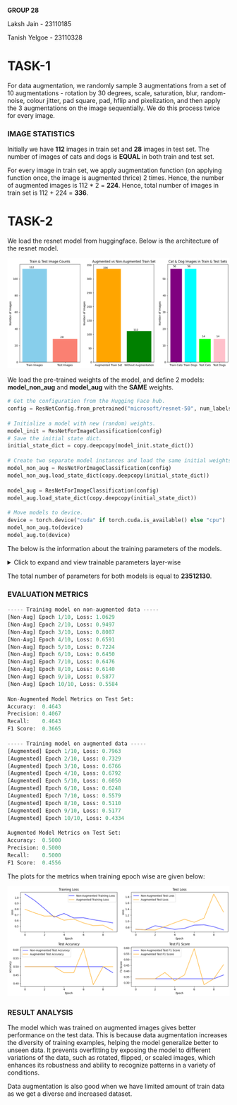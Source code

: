 **GROUP 28**

Laksh Jain - 23110185

Tanish Yelgoe - 23110328

# TASK-1

For data augmentation, we randomly sample 3 augmentations from a set of 10 augmentations - rotation by 30 degrees, scale, saturation, blur, random-noise, colour jitter, pad square, pad, hflip and pixelization, and then apply the 3 augmentations on the image sequentially. We do this process twice for every image.

### IMAGE STATISTICS

Initially we have **112** images in train set and **28** images in test set. The number of images of cats and dogs is **EQUAL** in both train and test set.

For every image in train set, we apply augmentation function (on applying function once, the image is augmented thrice) 2 times. Hence, the number of augmented images is 112 * 2 = **224**. Hence, total number of images in train set is 112 + 224 = **336**.

# TASK-2

We load the resnet model from huggingface. Below is the architecture of the resnet model.

![image-2.png](images/image_stats.png)

We load the pre-trained weights of the model, and define 2 models: **model_non_aug** and **model_aug** with the **SAME** weights.

```python
# Get the configuration from the Hugging Face hub.
config = ResNetConfig.from_pretrained("microsoft/resnet-50", num_labels=num_classes)

# Initialize a model with new (random) weights.
model_init = ResNetForImageClassification(config)
# Save the initial state dict.
initial_state_dict = copy.deepcopy(model_init.state_dict())

# Create two separate model instances and load the same initial weights.
model_non_aug = ResNetForImageClassification(config)
model_non_aug.load_state_dict(copy.deepcopy(initial_state_dict))

model_aug = ResNetForImageClassification(config)
model_aug.load_state_dict(copy.deepcopy(initial_state_dict))

# Move models to device.
device = torch.device("cuda" if torch.cuda.is_available() else "cpu")
model_non_aug.to(device)
model_aug.to(device)

```
The below is the information about the training parameters of the models.

<details>
<summary>Click to expand and view trainable parameters layer-wise</summary>
Layer: resnet.embedder.embedder.convolution.weight | Size: torch.Size([64, 3, 7, 7]) | Requires Grad: True
Layer: resnet.embedder.embedder.normalization.weight | Size: torch.Size([64]) | Requires Grad: True
Layer: resnet.embedder.embedder.normalization.bias | Size: torch.Size([64]) | Requires Grad: True
Layer: resnet.encoder.stages.0.layers.0.shortcut.convolution.weight | Size: torch.Size([256, 64, 1, 1]) | Requires Grad: True
Layer: resnet.encoder.stages.0.layers.0.shortcut.normalization.weight | Size: torch.Size([256]) | Requires Grad: True
Layer: resnet.encoder.stages.0.layers.0.shortcut.normalization.bias | Size: torch.Size([256]) | Requires Grad: True
Layer: resnet.encoder.stages.0.layers.0.layer.0.convolution.weight | Size: torch.Size([64, 64, 1, 1]) | Requires Grad: True
Layer: resnet.encoder.stages.0.layers.0.layer.0.normalization.weight | Size: torch.Size([64]) | Requires Grad: True
Layer: resnet.encoder.stages.0.layers.0.layer.0.normalization.bias | Size: torch.Size([64]) | Requires Grad: True
Layer: resnet.encoder.stages.0.layers.0.layer.1.convolution.weight | Size: torch.Size([64, 64, 3, 3]) | Requires Grad: True
Layer: resnet.encoder.stages.0.layers.0.layer.1.normalization.weight | Size: torch.Size([64]) | Requires Grad: True
Layer: resnet.encoder.stages.0.layers.0.layer.1.normalization.bias | Size: torch.Size([64]) | Requires Grad: True
Layer: resnet.encoder.stages.0.layers.0.layer.2.convolution.weight | Size: torch.Size([256, 64, 1, 1]) | Requires Grad: True
Layer: resnet.encoder.stages.0.layers.0.layer.2.normalization.weight | Size: torch.Size([256]) | Requires Grad: True
Layer: resnet.encoder.stages.0.layers.0.layer.2.normalization.bias | Size: torch.Size([256]) | Requires Grad: True
Layer: resnet.encoder.stages.0.layers.1.layer.0.convolution.weight | Size: torch.Size([64, 256, 1, 1]) | Requires Grad: True
Layer: resnet.encoder.stages.0.layers.1.layer.0.normalization.weight | Size: torch.Size([64]) | Requires Grad: True
Layer: resnet.encoder.stages.0.layers.1.layer.0.normalization.bias | Size: torch.Size([64]) | Requires Grad: True
Layer: resnet.encoder.stages.0.layers.1.layer.1.convolution.weight | Size: torch.Size([64, 64, 3, 3]) | Requires Grad: True
Layer: resnet.encoder.stages.0.layers.1.layer.1.normalization.weight | Size: torch.Size([64]) | Requires Grad: True
Layer: resnet.encoder.stages.0.layers.1.layer.1.normalization.bias | Size: torch.Size([64]) | Requires Grad: True
Layer: resnet.encoder.stages.0.layers.1.layer.2.convolution.weight | Size: torch.Size([256, 64, 1, 1]) | Requires Grad: True
Layer: resnet.encoder.stages.0.layers.1.layer.2.normalization.weight | Size: torch.Size([256]) | Requires Grad: True
Layer: resnet.encoder.stages.0.layers.1.layer.2.normalization.bias | Size: torch.Size([256]) | Requires Grad: True
Layer: resnet.encoder.stages.0.layers.2.layer.0.convolution.weight | Size: torch.Size([64, 256, 1, 1]) | Requires Grad: True
Layer: resnet.encoder.stages.0.layers.2.layer.0.normalization.weight | Size: torch.Size([64]) | Requires Grad: True
Layer: resnet.encoder.stages.0.layers.2.layer.0.normalization.bias | Size: torch.Size([64]) | Requires Grad: True
Layer: resnet.encoder.stages.0.layers.2.layer.1.convolution.weight | Size: torch.Size([64, 64, 3, 3]) | Requires Grad: True
Layer: resnet.encoder.stages.0.layers.2.layer.1.normalization.weight | Size: torch.Size([64]) | Requires Grad: True
Layer: resnet.encoder.stages.0.layers.2.layer.1.normalization.bias | Size: torch.Size([64]) | Requires Grad: True
Layer: resnet.encoder.stages.0.layers.2.layer.2.convolution.weight | Size: torch.Size([256, 64, 1, 1]) | Requires Grad: True
Layer: resnet.encoder.stages.0.layers.2.layer.2.normalization.weight | Size: torch.Size([256]) | Requires Grad: True
Layer: resnet.encoder.stages.0.layers.2.layer.2.normalization.bias | Size: torch.Size([256]) | Requires Grad: True
Layer: resnet.encoder.stages.1.layers.0.shortcut.convolution.weight | Size: torch.Size([512, 256, 1, 1]) | Requires Grad: True
Layer: resnet.encoder.stages.1.layers.0.shortcut.normalization.weight | Size: torch.Size([512]) | Requires Grad: True
Layer: resnet.encoder.stages.1.layers.0.shortcut.normalization.bias | Size: torch.Size([512]) | Requires Grad: True
Layer: resnet.encoder.stages.1.layers.0.layer.0.convolution.weight | Size: torch.Size([128, 256, 1, 1]) | Requires Grad: True
Layer: resnet.encoder.stages.1.layers.0.layer.0.normalization.weight | Size: torch.Size([128]) | Requires Grad: True
Layer: resnet.encoder.stages.1.layers.0.layer.0.normalization.bias | Size: torch.Size([128]) | Requires Grad: True
Layer: resnet.encoder.stages.1.layers.0.layer.1.convolution.weight | Size: torch.Size([128, 128, 3, 3]) | Requires Grad: True
Layer: resnet.encoder.stages.1.layers.0.layer.1.normalization.weight | Size: torch.Size([128]) | Requires Grad: True
Layer: resnet.encoder.stages.1.layers.0.layer.1.normalization.bias | Size: torch.Size([128]) | Requires Grad: True
Layer: resnet.encoder.stages.1.layers.0.layer.2.convolution.weight | Size: torch.Size([512, 128, 1, 1]) | Requires Grad: True
Layer: resnet.encoder.stages.1.layers.0.layer.2.normalization.weight | Size: torch.Size([512]) | Requires Grad: True
Layer: resnet.encoder.stages.1.layers.0.layer.2.normalization.bias | Size: torch.Size([512]) | Requires Grad: True
Layer: resnet.encoder.stages.1.layers.1.layer.0.convolution.weight | Size: torch.Size([128, 512, 1, 1]) | Requires Grad: True
Layer: resnet.encoder.stages.1.layers.1.layer.0.normalization.weight | Size: torch.Size([128]) | Requires Grad: True
Layer: resnet.encoder.stages.1.layers.1.layer.0.normalization.bias | Size: torch.Size([128]) | Requires Grad: True
Layer: resnet.encoder.stages.1.layers.1.layer.1.convolution.weight | Size: torch.Size([128, 128, 3, 3]) | Requires Grad: True
Layer: resnet.encoder.stages.1.layers.1.layer.1.normalization.weight | Size: torch.Size([128]) | Requires Grad: True
Layer: resnet.encoder.stages.1.layers.1.layer.1.normalization.bias | Size: torch.Size([128]) | Requires Grad: True
Layer: resnet.encoder.stages.1.layers.1.layer.2.convolution.weight | Size: torch.Size([512, 128, 1, 1]) | Requires Grad: True
Layer: resnet.encoder.stages.1.layers.1.layer.2.normalization.weight | Size: torch.Size([512]) | Requires Grad: True
Layer: resnet.encoder.stages.1.layers.1.layer.2.normalization.bias | Size: torch.Size([512]) | Requires Grad: True
Layer: resnet.encoder.stages.1.layers.2.layer.0.convolution.weight | Size: torch.Size([128, 512, 1, 1]) | Requires Grad: True
Layer: resnet.encoder.stages.1.layers.2.layer.0.normalization.weight | Size: torch.Size([128]) | Requires Grad: True
Layer: resnet.encoder.stages.1.layers.2.layer.0.normalization.bias | Size: torch.Size([128]) | Requires Grad: True
Layer: resnet.encoder.stages.1.layers.2.layer.1.convolution.weight | Size: torch.Size([128, 128, 3, 3]) | Requires Grad: True
Layer: resnet.encoder.stages.1.layers.2.layer.1.normalization.weight | Size: torch.Size([128]) | Requires Grad: True
Layer: resnet.encoder.stages.1.layers.2.layer.1.normalization.bias | Size: torch.Size([128]) | Requires Grad: True
Layer: resnet.encoder.stages.1.layers.2.layer.2.convolution.weight | Size: torch.Size([512, 128, 1, 1]) | Requires Grad: True
Layer: resnet.encoder.stages.1.layers.2.layer.2.normalization.weight | Size: torch.Size([512]) | Requires Grad: True
Layer: resnet.encoder.stages.1.layers.2.layer.2.normalization.bias | Size: torch.Size([512]) | Requires Grad: True
Layer: resnet.encoder.stages.1.layers.3.layer.0.convolution.weight | Size: torch.Size([128, 512, 1, 1]) | Requires Grad: True
Layer: resnet.encoder.stages.1.layers.3.layer.0.normalization.weight | Size: torch.Size([128]) | Requires Grad: True
Layer: resnet.encoder.stages.1.layers.3.layer.0.normalization.bias | Size: torch.Size([128]) | Requires Grad: True
Layer: resnet.encoder.stages.1.layers.3.layer.1.convolution.weight | Size: torch.Size([128, 128, 3, 3]) | Requires Grad: True
Layer: resnet.encoder.stages.1.layers.3.layer.1.normalization.weight | Size: torch.Size([128]) | Requires Grad: True
Layer: resnet.encoder.stages.1.layers.3.layer.1.normalization.bias | Size: torch.Size([128]) | Requires Grad: True
Layer: resnet.encoder.stages.1.layers.3.layer.2.convolution.weight | Size: torch.Size([512, 128, 1, 1]) | Requires Grad: True
Layer: resnet.encoder.stages.1.layers.3.layer.2.normalization.weight | Size: torch.Size([512]) | Requires Grad: True
Layer: resnet.encoder.stages.1.layers.3.layer.2.normalization.bias | Size: torch.Size([512]) | Requires Grad: True
Layer: resnet.encoder.stages.2.layers.0.shortcut.convolution.weight | Size: torch.Size([1024, 512, 1, 1]) | Requires Grad: True
Layer: resnet.encoder.stages.2.layers.0.shortcut.normalization.weight | Size: torch.Size([1024]) | Requires Grad: True
Layer: resnet.encoder.stages.2.layers.0.shortcut.normalization.bias | Size: torch.Size([1024]) | Requires Grad: True
Layer: resnet.encoder.stages.2.layers.0.layer.0.convolution.weight | Size: torch.Size([256, 512, 1, 1]) | Requires Grad: True
Layer: resnet.encoder.stages.2.layers.0.layer.0.normalization.weight | Size: torch.Size([256]) | Requires Grad: True
Layer: resnet.encoder.stages.2.layers.0.layer.0.normalization.bias | Size: torch.Size([256]) | Requires Grad: True
Layer: resnet.encoder.stages.2.layers.0.layer.1.convolution.weight | Size: torch.Size([256, 256, 3, 3]) | Requires Grad: True
Layer: resnet.encoder.stages.2.layers.0.layer.1.normalization.weight | Size: torch.Size([256]) | Requires Grad: True
Layer: resnet.encoder.stages.2.layers.0.layer.1.normalization.bias | Size: torch.Size([256]) | Requires Grad: True
Layer: resnet.encoder.stages.2.layers.0.layer.2.convolution.weight | Size: torch.Size([1024, 256, 1, 1]) | Requires Grad: True
Layer: resnet.encoder.stages.2.layers.0.layer.2.normalization.weight | Size: torch.Size([1024]) | Requires Grad: True
Layer: resnet.encoder.stages.2.layers.0.layer.2.normalization.bias | Size: torch.Size([1024]) | Requires Grad: True
Layer: resnet.encoder.stages.2.layers.1.layer.0.convolution.weight | Size: torch.Size([256, 1024, 1, 1]) | Requires Grad: True
Layer: resnet.encoder.stages.2.layers.1.layer.0.normalization.weight | Size: torch.Size([256]) | Requires Grad: True
Layer: resnet.encoder.stages.2.layers.1.layer.0.normalization.bias | Size: torch.Size([256]) | Requires Grad: True
Layer: resnet.encoder.stages.2.layers.1.layer.1.convolution.weight | Size: torch.Size([256, 256, 3, 3]) | Requires Grad: True
Layer: resnet.encoder.stages.2.layers.1.layer.1.normalization.weight | Size: torch.Size([256]) | Requires Grad: True
Layer: resnet.encoder.stages.2.layers.1.layer.1.normalization.bias | Size: torch.Size([256]) | Requires Grad: True
Layer: resnet.encoder.stages.2.layers.1.layer.2.convolution.weight | Size: torch.Size([1024, 256, 1, 1]) | Requires Grad: True
Layer: resnet.encoder.stages.2.layers.1.layer.2.normalization.weight | Size: torch.Size([1024]) | Requires Grad: True
Layer: resnet.encoder.stages.2.layers.1.layer.2.normalization.bias | Size: torch.Size([1024]) | Requires Grad: True
Layer: resnet.encoder.stages.2.layers.2.layer.0.convolution.weight | Size: torch.Size([256, 1024, 1, 1]) | Requires Grad: True
Layer: resnet.encoder.stages.2.layers.2.layer.0.normalization.weight | Size: torch.Size([256]) | Requires Grad: True
Layer: resnet.encoder.stages.2.layers.2.layer.0.normalization.bias | Size: torch.Size([256]) | Requires Grad: True
Layer: resnet.encoder.stages.2.layers.2.layer.1.convolution.weight | Size: torch.Size([256, 256, 3, 3]) | Requires Grad: True
Layer: resnet.encoder.stages.2.layers.2.layer.1.normalization.weight | Size: torch.Size([256]) | Requires Grad: True
Layer: resnet.encoder.stages.2.layers.2.layer.1.normalization.bias | Size: torch.Size([256]) | Requires Grad: True
Layer: resnet.encoder.stages.2.layers.2.layer.2.convolution.weight | Size: torch.Size([1024, 256, 1, 1]) | Requires Grad: True
Layer: resnet.encoder.stages.2.layers.2.layer.2.normalization.weight | Size: torch.Size([1024]) | Requires Grad: True
Layer: resnet.encoder.stages.2.layers.2.layer.2.normalization.bias | Size: torch.Size([1024]) | Requires Grad: True
Layer: resnet.encoder.stages.2.layers.3.layer.0.convolution.weight | Size: torch.Size([256, 1024, 1, 1]) | Requires Grad: True
Layer: resnet.encoder.stages.2.layers.3.layer.0.normalization.weight | Size: torch.Size([256]) | Requires Grad: True
Layer: resnet.encoder.stages.2.layers.3.layer.0.normalization.bias | Size: torch.Size([256]) | Requires Grad: True
Layer: resnet.encoder.stages.2.layers.3.layer.1.convolution.weight | Size: torch.Size([256, 256, 3, 3]) | Requires Grad: True
Layer: resnet.encoder.stages.2.layers.3.layer.1.normalization.weight | Size: torch.Size([256]) | Requires Grad: True
Layer: resnet.encoder.stages.2.layers.3.layer.1.normalization.bias | Size: torch.Size([256]) | Requires Grad: True
Layer: resnet.encoder.stages.2.layers.3.layer.2.convolution.weight | Size: torch.Size([1024, 256, 1, 1]) | Requires Grad: True
Layer: resnet.encoder.stages.2.layers.3.layer.2.normalization.weight | Size: torch.Size([1024]) | Requires Grad: True
Layer: resnet.encoder.stages.2.layers.3.layer.2.normalization.bias | Size: torch.Size([1024]) | Requires Grad: True
Layer: resnet.encoder.stages.2.layers.4.layer.0.convolution.weight | Size: torch.Size([256, 1024, 1, 1]) | Requires Grad: True
Layer: resnet.encoder.stages.2.layers.4.layer.0.normalization.weight | Size: torch.Size([256]) | Requires Grad: True
Layer: resnet.encoder.stages.2.layers.4.layer.0.normalization.bias | Size: torch.Size([256]) | Requires Grad: True
Layer: resnet.encoder.stages.2.layers.4.layer.1.convolution.weight | Size: torch.Size([256, 256, 3, 3]) | Requires Grad: True
Layer: resnet.encoder.stages.2.layers.4.layer.1.normalization.weight | Size: torch.Size([256]) | Requires Grad: True
Layer: resnet.encoder.stages.2.layers.4.layer.1.normalization.bias | Size: torch.Size([256]) | Requires Grad: True
Layer: resnet.encoder.stages.2.layers.4.layer.2.convolution.weight | Size: torch.Size([1024, 256, 1, 1]) | Requires Grad: True
Layer: resnet.encoder.stages.2.layers.4.layer.2.normalization.weight | Size: torch.Size([1024]) | Requires Grad: True
Layer: resnet.encoder.stages.2.layers.4.layer.2.normalization.bias | Size: torch.Size([1024]) | Requires Grad: True
Layer: resnet.encoder.stages.2.layers.5.layer.0.convolution.weight | Size: torch.Size([256, 1024, 1, 1]) | Requires Grad: True
Layer: resnet.encoder.stages.2.layers.5.layer.0.normalization.weight | Size: torch.Size([256]) | Requires Grad: True
Layer: resnet.encoder.stages.2.layers.5.layer.0.normalization.bias | Size: torch.Size([256]) | Requires Grad: True
Layer: resnet.encoder.stages.2.layers.5.layer.1.convolution.weight | Size: torch.Size([256, 256, 3, 3]) | Requires Grad: True
Layer: resnet.encoder.stages.2.layers.5.layer.1.normalization.weight | Size: torch.Size([256]) | Requires Grad: True
Layer: resnet.encoder.stages.2.layers.5.layer.1.normalization.bias | Size: torch.Size([256]) | Requires Grad: True
Layer: resnet.encoder.stages.2.layers.5.layer.2.convolution.weight | Size: torch.Size([1024, 256, 1, 1]) | Requires Grad: True
Layer: resnet.encoder.stages.2.layers.5.layer.2.normalization.weight | Size: torch.Size([1024]) | Requires Grad: True
Layer: resnet.encoder.stages.2.layers.5.layer.2.normalization.bias | Size: torch.Size([1024]) | Requires Grad: True
Layer: resnet.encoder.stages.3.layers.0.shortcut.convolution.weight | Size: torch.Size([2048, 1024, 1, 1]) | Requires Grad: True
Layer: resnet.encoder.stages.3.layers.0.shortcut.normalization.weight | Size: torch.Size([2048]) | Requires Grad: True
Layer: resnet.encoder.stages.3.layers.0.shortcut.normalization.bias | Size: torch.Size([2048]) | Requires Grad: True
Layer: resnet.encoder.stages.3.layers.0.layer.0.convolution.weight | Size: torch.Size([512, 1024, 1, 1]) | Requires Grad: True
Layer: resnet.encoder.stages.3.layers.0.layer.0.normalization.weight | Size: torch.Size([512]) | Requires Grad: True
Layer: resnet.encoder.stages.3.layers.0.layer.0.normalization.bias | Size: torch.Size([512]) | Requires Grad: True
Layer: resnet.encoder.stages.3.layers.0.layer.1.convolution.weight | Size: torch.Size([512, 512, 3, 3]) | Requires Grad: True
Layer: resnet.encoder.stages.3.layers.0.layer.1.normalization.weight | Size: torch.Size([512]) | Requires Grad: True
Layer: resnet.encoder.stages.3.layers.0.layer.1.normalization.bias | Size: torch.Size([512]) | Requires Grad: True
Layer: resnet.encoder.stages.3.layers.0.layer.2.convolution.weight | Size: torch.Size([2048, 512, 1, 1]) | Requires Grad: True
Layer: resnet.encoder.stages.3.layers.0.layer.2.normalization.weight | Size: torch.Size([2048]) | Requires Grad: True
Layer: resnet.encoder.stages.3.layers.0.layer.2.normalization.bias | Size: torch.Size([2048]) | Requires Grad: True
Layer: resnet.encoder.stages.3.layers.1.layer.0.convolution.weight | Size: torch.Size([512, 2048, 1, 1]) | Requires Grad: True
Layer: resnet.encoder.stages.3.layers.1.layer.0.normalization.weight | Size: torch.Size([512]) | Requires Grad: True
Layer: resnet.encoder.stages.3.layers.1.layer.0.normalization.bias | Size: torch.Size([512]) | Requires Grad: True
Layer: resnet.encoder.stages.3.layers.1.layer.1.convolution.weight | Size: torch.Size([512, 512, 3, 3]) | Requires Grad: True
Layer: resnet.encoder.stages.3.layers.1.layer.1.normalization.weight | Size: torch.Size([512]) | Requires Grad: True
Layer: resnet.encoder.stages.3.layers.1.layer.1.normalization.bias | Size: torch.Size([512]) | Requires Grad: True
Layer: resnet.encoder.stages.3.layers.1.layer.2.convolution.weight | Size: torch.Size([2048, 512, 1, 1]) | Requires Grad: True
Layer: resnet.encoder.stages.3.layers.1.layer.2.normalization.weight | Size: torch.Size([2048]) | Requires Grad: True
Layer: resnet.encoder.stages.3.layers.1.layer.2.normalization.bias | Size: torch.Size([2048]) | Requires Grad: True
Layer: resnet.encoder.stages.3.layers.2.layer.0.convolution.weight | Size: torch.Size([512, 2048, 1, 1]) | Requires Grad: True
Layer: resnet.encoder.stages.3.layers.2.layer.0.normalization.weight | Size: torch.Size([512]) | Requires Grad: True
Layer: resnet.encoder.stages.3.layers.2.layer.0.normalization.bias | Size: torch.Size([512]) | Requires Grad: True
Layer: resnet.encoder.stages.3.layers.2.layer.1.convolution.weight | Size: torch.Size([512, 512, 3, 3]) | Requires Grad: True
Layer: resnet.encoder.stages.3.layers.2.layer.1.normalization.weight | Size: torch.Size([512]) | Requires Grad: True
Layer: resnet.encoder.stages.3.layers.2.layer.1.normalization.bias | Size: torch.Size([512]) | Requires Grad: True
Layer: resnet.encoder.stages.3.layers.2.layer.2.convolution.weight | Size: torch.Size([2048, 512, 1, 1]) | Requires Grad: True
Layer: resnet.encoder.stages.3.layers.2.layer.2.normalization.weight | Size: torch.Size([2048]) | Requires Grad: True
Layer: resnet.encoder.stages.3.layers.2.layer.2.normalization.bias | Size: torch.Size([2048]) | Requires Grad: True
Layer: classifier.1.weight | Size: torch.Size([2, 2048]) | Requires Grad: True
Layer: classifier.1.bias | Size: torch.Size([2]) | Requires Grad: True
</details>

The total number of parameters for both models is equal to **23512130**.

### EVALUATION METRICS

```python
----- Training model on non-augmented data -----
[Non-Aug] Epoch 1/10, Loss: 1.0629
[Non-Aug] Epoch 2/10, Loss: 0.9497
[Non-Aug] Epoch 3/10, Loss: 0.8087
[Non-Aug] Epoch 4/10, Loss: 0.6591
[Non-Aug] Epoch 5/10, Loss: 0.7224
[Non-Aug] Epoch 6/10, Loss: 0.6450
[Non-Aug] Epoch 7/10, Loss: 0.6476
[Non-Aug] Epoch 8/10, Loss: 0.6140
[Non-Aug] Epoch 9/10, Loss: 0.5877
[Non-Aug] Epoch 10/10, Loss: 0.5584

Non-Augmented Model Metrics on Test Set:
Accuracy:  0.4643
Precision: 0.4067
Recall:    0.4643
F1 Score:  0.3665

----- Training model on augmented data -----
[Augmented] Epoch 1/10, Loss: 0.7963
[Augmented] Epoch 2/10, Loss: 0.7329
[Augmented] Epoch 3/10, Loss: 0.6766
[Augmented] Epoch 4/10, Loss: 0.6792
[Augmented] Epoch 5/10, Loss: 0.6050
[Augmented] Epoch 6/10, Loss: 0.6248
[Augmented] Epoch 7/10, Loss: 0.5579
[Augmented] Epoch 8/10, Loss: 0.5110
[Augmented] Epoch 9/10, Loss: 0.5177
[Augmented] Epoch 10/10, Loss: 0.4334

Augmented Model Metrics on Test Set:
Accuracy:  0.5000
Precision: 0.5000
Recall:    0.5000
F1 Score:  0.4556
```

The plots for the metrics when training epoch wise are given below:

![image-2.png](images/eval_metrics.png)

### RESULT ANALYSIS

The model which was trained on augmented images gives better performance on the test data. This is because data augmentation increases the diversity of training examples, helping the model generalize better to unseen data. It prevents overfitting by exposing the model to different variations of the data, such as rotated, flipped, or scaled images, which enhances its robustness and ability to recognize patterns in a variety of conditions.

Data augmentation is also good when we have limited amount of train data as we get a diverse and increased dataset.
